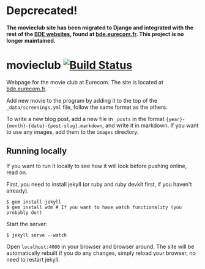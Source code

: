 # Depcrecated! 

**The movieclub site has been migrated to Django and integrated with the rest of the [BDE websites](https://github.com/eurecombde/bde_website), found at [bde.eurecom.fr](https://bde.eurecom.fr). This project is no longer maintained.**


movieclub [![Build Status](https://travis-ci.org/eurecombde/movieclub.png?branch=master)](https://travis-ci.org/eurecombde/movieclub)
=========

Webpage for the movie club at Eurecom. The site is located at [bde.eurecom.fr](http://bde.eurecom.fr).

Add new movie to the program by adding it to the top of the `_data/screenings.yml` file, follow the
same format as the others.

To write a new blog post, add a new file in `_posts` in the format
`{year}-{month}-{date}-{post-slug}.markdown`, and write it in markdown. If you want to use any
images, add them to the `images` directory.

Running locally
---------------

If you want to run it locally to see how it will look before pushing online, read on.

First, you need to install jekyll (or ruby and ruby devkit first, if you haven't already).

    $ gem install jekyll
    $ gem install wdm # If you want to have watch functionality (you probably do!)

Start the server:

    $ jekyll serve --watch

Open `localhost:4000` in your browser and browser around. The site will be automatically rebuilt if
you do any changes, simply reload your browser, no need to restart jekyll.
